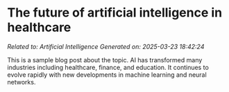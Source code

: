# The future of artificial intelligence in healthcare

*Related to: Artificial Intelligence*
*Generated on: 2025-03-23 18:42:24*

This is a sample blog post about the topic. AI has transformed many industries including healthcare, finance, and education. It continues to evolve rapidly with new developments in machine learning and neural networks.

